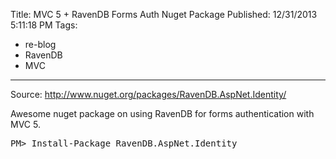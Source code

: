 Title: MVC 5  + RavenDB Forms Auth Nuget Package
Published: 12/31/2013 5:11:18 PM
Tags:
- re-blog
- RavenDB
- MVC
---
Source: http://www.nuget.org/packages/RavenDB.AspNet.Identity/
<p>Awesome nuget package on using RavenDB for forms authentication with MVC 5.</strong></p>
<pre>PM&gt; Install-Package RavenDB.AspNet.Identity</pre>
<p>&nbsp;</p>
